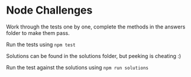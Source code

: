 # Node Challenges

Work through the tests one by one, complete the methods in the answers folder to make them pass.

Run the tests using ```npm test```

Solutions can be found in the solutions folder, but peeking is cheating :)

Run the test against the solutions using ```npm run solutions```
